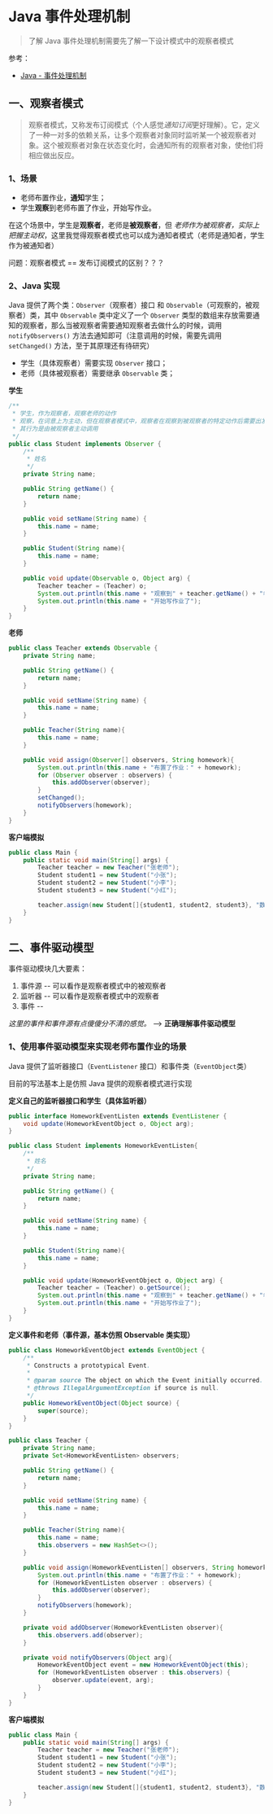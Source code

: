 # Java 事件处理机制

> 了解 Java 事件处理机制需要先了解一下设计模式中的观察者模式

参考：
+ [Java - 事件处理机制](https://www.jianshu.com/p/1b716d80c82c)

## 一、观察者模式

> 观察者模式，又称发布订阅模式（个人感觉*通知订阅*更好理解）。它，定义了一种一对多的依赖关系，让多个观察者对象同时监听某一个被观察者对象。这个被观察者对象在状态变化时，会通知所有的观察者对象，使他们将相应做出反应。

### 1、场景
+ 老师布置作业，**通知**学生；
+ 学生**观察**到老师布置了作业，开始写作业。

在这个场景中，学生是**观察者**，老师是**被观察者**，但 *老师作为被观察者，实际上把握主动权*，这里我觉得观察者模式也可以成为通知者模式（老师是通知者，学生作为被通知者）

问题：观察者模式 == 发布订阅模式的区别？？？

### 2、Java 实现

Java 提供了两个类：`Observer`（观察者）接口 和 `Observable`（可观察的，被观察者）类，其中 `Observable` 类中定义了一个 `Observer` 类型的数组来存放需要通知的观察者，那么当被观察者需要通知观察者去做什么的时候，调用 `notifyObservers()` 方法去通知即可（注意调用的时候，需要先调用 `setChanged()` 方法，至于其原理还有待研究）

+ 学生（具体观察者）需要实现 `Observer` 接口；
+ 老师（具体被观察者）需要继承 `Observable` 类；

**学生**
```Java
/**
 * 学生，作为观察者，观察老师的动作
 * 观察，在词意上为主动，但在观察者模式中，观察者在观察到被观察者的特定动作后需要出发的行为，是被动的
 * 其行为是由被观察者主动调用
 */
public class Student implements Observer {
    /**
     * 姓名
     */
    private String name;

    public String getName() {
        return name;
    }

    public void setName(String name) {
        this.name = name;
    }

    public Student(String name){
        this.name = name;
    }

    public void update(Observable o, Object arg) {
        Teacher teacher = (Teacher) o;
        System.out.println(this.name + "观察到" + teacher.getName() + "老师布置了作业：" + arg);
        System.out.println(this.name + "开始写作业了");
    }
}
```

**老师**
```Java
public class Teacher extends Observable {
    private String name;

    public String getName() {
        return name;
    }

    public void setName(String name) {
        this.name = name;
    }

    public Teacher(String name){
        this.name = name;
    }

    public void assign(Observer[] observers, String homework){
        System.out.println(this.name + "布置了作业：" + homework);
        for (Observer observer : observers) {
            this.addObserver(observer);
        }
        setChanged();
        notifyObservers(homework);
    }
}
```


**客户端模拟**
```Java
public class Main {
    public static void main(String[] args) {
        Teacher teacher = new Teacher("张老师");
        Student student1 = new Student("小张");
        Student student2 = new Student("小李");
        Student student3 = new Student("小红");

        teacher.assign(new Student[]{student1, student2, student3}, "数学");
    }
}
```

## 二、事件驱动模型

事件驱动模块几大要素：
1. 事件源 -- 可以看作是观察者模式中的被观察者
2. 监听器 -- 可以看作是观察者模式中的观察者
3. 事件 -- 

*这里的事件和事件源有点傻傻分不清的感觉。* --> **正确理解事件驱动模型**

### 1、使用事件驱动模型来实现老师布置作业的场景

Java 提供了监听器接口（`EventListener` 接口）和事件类（`EventObject`类）

目前的写法基本上是仿照 Java 提供的观察者模式进行实现

**定义自己的监听器接口和学生（具体监听器）**
```Java
public interface HomeworkEventListen extends EventListener {
    void update(HomeworkEventObject o, Object arg);
}

public class Student implements HomeworkEventListen{
    /**
     * 姓名
     */
    private String name;

    public String getName() {
        return name;
    }

    public void setName(String name) {
        this.name = name;
    }

    public Student(String name){
        this.name = name;
    }

    public void update(HomeworkEventObject o, Object arg) {
        Teacher teacher = (Teacher) o.getSource();
        System.out.println(this.name + "观察到" + teacher.getName() + "老师布置了作业：" + arg);
        System.out.println(this.name + "开始写作业了");
    }
}
```

**定义事件和老师（事件源，基本仿照 Observable 类实现）**
```Java
public class HomeworkEventObject extends EventObject {
    /**
     * Constructs a prototypical Event.
     *
     * @param source The object on which the Event initially occurred.
     * @throws IllegalArgumentException if source is null.
     */
    public HomeworkEventObject(Object source) {
        super(source);
    }
}

public class Teacher {
    private String name;
    private Set<HomeworkEventListen> observers;

    public String getName() {
        return name;
    }

    public void setName(String name) {
        this.name = name;
    }

    public Teacher(String name){
        this.name = name;
        this.observers = new HashSet<>();
    }

    public void assign(HomeworkEventListen[] observers, String homework){
        System.out.println(this.name + "布置了作业：" + homework);
        for (HomeworkEventListen observer : observers) {
            this.addObserver(observer);
        }
        notifyObservers(homework);
    }

    private void addObserver(HomeworkEventListen observer){
        this.observers.add(observer);
    }

    private void notifyObservers(Object arg){
        HomeworkEventObject event = new HomeworkEventObject(this);
        for (HomeworkEventListen observer : this.observers) {
            observer.update(event, arg);
        }
    }
}
```

**客户端模拟**
```Java
public class Main {
    public static void main(String[] args) {
        Teacher teacher = new Teacher("张老师");
        Student student1 = new Student("小张");
        Student student2 = new Student("小李");
        Student student3 = new Student("小红");

        teacher.assign(new Student[]{student1, student2, student3}, "数学");
    }
}
```
